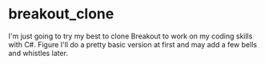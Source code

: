 # breakout_clone

I'm just going to try my best to clone Breakout to work on my coding skills with C#. Figure I'll do a pretty basic version at first and may add a few bells and whistles later.